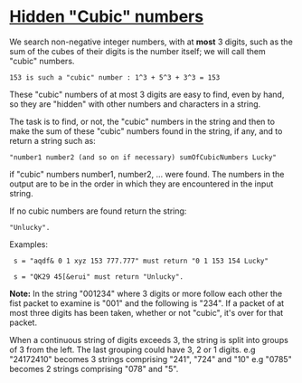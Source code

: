 # [Hidden "Cubic" numbers](https://www.codewars.com/kata/hidden-cubic-numbers "https://www.codewars.com/kata/55031bba8cba40ada90011c4")

We search non-negative integer numbers, with at **most** 3 digits, such as the sum of the cubes of their digits is the number itself; we will call them "cubic" numbers.
```
153 is such a "cubic" number : 1^3 + 5^3 + 3^3 = 153
```
These "cubic" numbers of at most 3 digits are easy to find, even by hand, so they are "hidden" with other numbers and characters in a string. 

The task is to find, or not, the "cubic" numbers in the string and then to make the sum of these "cubic" numbers found in the string, if any, and to return a string such as:
```
"number1 number2 (and so on if necessary) sumOfCubicNumbers Lucky" 
``` 
 if "cubic" numbers number1, number2, ... were found. The numbers in the output are to be in the order in which they are encountered in the input string.
 
 If no cubic numbers are found return the string:
``` 
"Unlucky".
``` 

Examples:
```
 s = "aqdf& 0 1 xyz 153 777.777" must return "0 1 153 154 Lucky"

 s = "QK29 45[&erui" must return "Unlucky".
``` 
 
 **Note:**
In the string "001234" where 3 digits or more follow each other the fist packet to examine is "001" and the following is "234". If a packet of at most three digits has been taken, whether or not "cubic", it's over for that packet. 

When a continuous string of digits exceeds 3, the string is split into groups of 3 from the left. The last grouping could have 3, 2 or 1 digits.
e.g "24172410" becomes 3 strings comprising "241", "724" and "10"
e.g "0785" becomes 2 strings comprising "078" and "5".